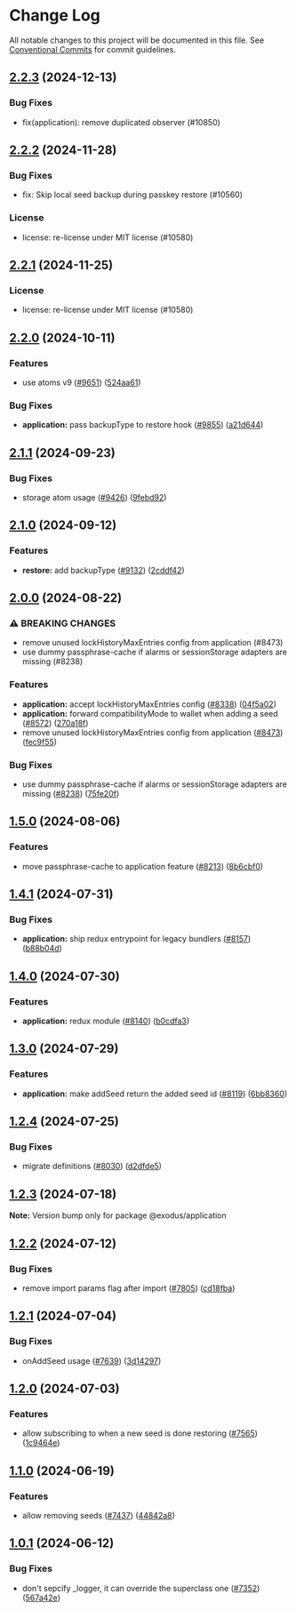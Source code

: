 # Change Log

All notable changes to this project will be documented in this file.
See [Conventional Commits](https://conventionalcommits.org) for commit guidelines.

## [2.2.3](https://github.com/ExodusMovement/exodus-hydra/compare/@exodus/application@2.2.2...@exodus/application@2.2.3) (2024-12-13)

### Bug Fixes

- fix(application): remove duplicated observer (#10850)

## [2.2.2](https://github.com/ExodusMovement/exodus-hydra/compare/@exodus/application@2.2.0...@exodus/application@2.2.2) (2024-11-28)

### Bug Fixes

- fix: Skip local seed backup during passkey restore (#10560)

### License

- license: re-license under MIT license (#10580)

## [2.2.1](https://github.com/ExodusMovement/exodus-hydra/compare/@exodus/application@2.2.0...@exodus/application@2.2.1) (2024-11-25)

### License

- license: re-license under MIT license (#10580)

## [2.2.0](https://github.com/ExodusMovement/exodus-hydra/compare/@exodus/application@2.1.1...@exodus/application@2.2.0) (2024-10-11)

### Features

- use atoms v9 ([#9651](https://github.com/ExodusMovement/exodus-hydra/issues/9651)) ([524aa61](https://github.com/ExodusMovement/exodus-hydra/commit/524aa61f69c81e6ac00b2f94ea830688a105b3e4))

### Bug Fixes

- **application:** pass backupType to restore hook ([#9855](https://github.com/ExodusMovement/exodus-hydra/issues/9855)) ([a21d644](https://github.com/ExodusMovement/exodus-hydra/commit/a21d644309210099bcc81f21ef22716db9da3f39))

## [2.1.1](https://github.com/ExodusMovement/exodus-hydra/compare/@exodus/application@2.1.0...@exodus/application@2.1.1) (2024-09-23)

### Bug Fixes

- storage atom usage ([#9426](https://github.com/ExodusMovement/exodus-hydra/issues/9426)) ([9febd92](https://github.com/ExodusMovement/exodus-hydra/commit/9febd926e38869ae9391b0e1c3c89c6e0295ac70))

## [2.1.0](https://github.com/ExodusMovement/exodus-hydra/compare/@exodus/application@2.0.0...@exodus/application@2.1.0) (2024-09-12)

### Features

- **restore:** add backupType ([#9132](https://github.com/ExodusMovement/exodus-hydra/issues/9132)) ([2cddf42](https://github.com/ExodusMovement/exodus-hydra/commit/2cddf425bfef487169c219257202296f9c5aa6e1))

## [2.0.0](https://github.com/ExodusMovement/exodus-hydra/compare/@exodus/application@1.5.0...@exodus/application@2.0.0) (2024-08-22)

### ⚠ BREAKING CHANGES

- remove unused lockHistoryMaxEntries config from application (#8473)
- use dummy passphrase-cache if alarms or sessionStorage adapters are missing (#8238)

### Features

- **application:** accept lockHistoryMaxEntries config ([#8338](https://github.com/ExodusMovement/exodus-hydra/issues/8338)) ([04f5a02](https://github.com/ExodusMovement/exodus-hydra/commit/04f5a029e1bd2a9ff9953edad3b6c2735532f989))
- **application:** forward compatibilityMode to wallet when adding a seed ([#8572](https://github.com/ExodusMovement/exodus-hydra/issues/8572)) ([270a18f](https://github.com/ExodusMovement/exodus-hydra/commit/270a18f0db663ee8bb849abd6fc4e8e122a4cbad))
- remove unused lockHistoryMaxEntries config from application ([#8473](https://github.com/ExodusMovement/exodus-hydra/issues/8473)) ([fec9f55](https://github.com/ExodusMovement/exodus-hydra/commit/fec9f55c8bb1497de07298d2eb2931faab5d5f08))

### Bug Fixes

- use dummy passphrase-cache if alarms or sessionStorage adapters are missing ([#8238](https://github.com/ExodusMovement/exodus-hydra/issues/8238)) ([75fe20f](https://github.com/ExodusMovement/exodus-hydra/commit/75fe20ff230265264be0295ce30aa24db561278b))

## [1.5.0](https://github.com/ExodusMovement/exodus-hydra/compare/@exodus/application@1.4.1...@exodus/application@1.5.0) (2024-08-06)

### Features

- move passphrase-cache to application feature ([#8213](https://github.com/ExodusMovement/exodus-hydra/issues/8213)) ([8b6cbf0](https://github.com/ExodusMovement/exodus-hydra/commit/8b6cbf02089cf6183767061757190fe7fc396262))

## [1.4.1](https://github.com/ExodusMovement/exodus-hydra/compare/@exodus/application@1.4.0...@exodus/application@1.4.1) (2024-07-31)

### Bug Fixes

- **application:** ship redux entrypoint for legacy bundlers ([#8157](https://github.com/ExodusMovement/exodus-hydra/issues/8157)) ([b88b04d](https://github.com/ExodusMovement/exodus-hydra/commit/b88b04d0266b61c8e4183fddf5bcc1ab290b6793))

## [1.4.0](https://github.com/ExodusMovement/exodus-hydra/compare/@exodus/application@1.3.0...@exodus/application@1.4.0) (2024-07-30)

### Features

- **application:** redux module ([#8140](https://github.com/ExodusMovement/exodus-hydra/issues/8140)) ([b0cdfa3](https://github.com/ExodusMovement/exodus-hydra/commit/b0cdfa3a111b4445ecbe9c46497c77ab315ad2d3))

## [1.3.0](https://github.com/ExodusMovement/exodus-hydra/compare/@exodus/application@1.2.4...@exodus/application@1.3.0) (2024-07-29)

### Features

- **application:** make addSeed return the added seed id ([#8119](https://github.com/ExodusMovement/exodus-hydra/issues/8119)) ([6bb8360](https://github.com/ExodusMovement/exodus-hydra/commit/6bb836085a7c063a7a633f22e1b2a58fb69a4b4c))

## [1.2.4](https://github.com/ExodusMovement/exodus-hydra/compare/@exodus/application@1.2.3...@exodus/application@1.2.4) (2024-07-25)

### Bug Fixes

- migrate definitions ([#8030](https://github.com/ExodusMovement/exodus-hydra/issues/8030)) ([d2dfde5](https://github.com/ExodusMovement/exodus-hydra/commit/d2dfde55dfa843eb52842f64b3aac3a6f9a59069))

## [1.2.3](https://github.com/ExodusMovement/exodus-hydra/compare/@exodus/application@1.2.2...@exodus/application@1.2.3) (2024-07-18)

**Note:** Version bump only for package @exodus/application

## [1.2.2](https://github.com/ExodusMovement/exodus-hydra/compare/@exodus/application@1.2.1...@exodus/application@1.2.2) (2024-07-12)

### Bug Fixes

- remove import params flag after import ([#7805](https://github.com/ExodusMovement/exodus-hydra/issues/7805)) ([cd18fba](https://github.com/ExodusMovement/exodus-hydra/commit/cd18fbab3f5c6af60db76643994b22dbe8d92f92))

## [1.2.1](https://github.com/ExodusMovement/exodus-hydra/compare/@exodus/application@1.2.0...@exodus/application@1.2.1) (2024-07-04)

### Bug Fixes

- onAddSeed usage ([#7639](https://github.com/ExodusMovement/exodus-hydra/issues/7639)) ([3d14297](https://github.com/ExodusMovement/exodus-hydra/commit/3d14297e7909056c23e36fe976c14e300098caa5))

## [1.2.0](https://github.com/ExodusMovement/exodus-hydra/compare/@exodus/application@1.1.0...@exodus/application@1.2.0) (2024-07-03)

### Features

- allow subscribing to when a new seed is done restoring ([#7565](https://github.com/ExodusMovement/exodus-hydra/issues/7565)) ([1c9464e](https://github.com/ExodusMovement/exodus-hydra/commit/1c9464e8a9e1aafb6a9ebb5e9567ab33de6f2e33))

## [1.1.0](https://github.com/ExodusMovement/exodus-hydra/compare/@exodus/application@1.0.1...@exodus/application@1.1.0) (2024-06-19)

### Features

- allow removing seeds ([#7437](https://github.com/ExodusMovement/exodus-hydra/issues/7437)) ([44842a8](https://github.com/ExodusMovement/exodus-hydra/commit/44842a874dc2958a38ba28ccf79219d7b8450bf9))

## [1.0.1](https://github.com/ExodusMovement/exodus-hydra/compare/@exodus/application@1.0.0...@exodus/application@1.0.1) (2024-06-12)

### Bug Fixes

- don't sepcify \_logger, it can override the superclass one ([#7352](https://github.com/ExodusMovement/exodus-hydra/issues/7352)) ([567a42e](https://github.com/ExodusMovement/exodus-hydra/commit/567a42ec9f7f5d18352346357cac400dd533be46))
